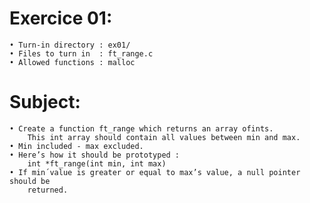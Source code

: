 # Exercice 01:
	• Turn-in directory : ex01/
	• Files to turn in  : ft_range.c
	• Allowed functions : malloc
# Subject:
	• Create a function ft_range which returns an array ofints.
		This int array should contain all values between min and max.
	• Min included - max excluded.
	• Here’s how it should be prototyped :
		int *ft_range(int min, int max)
	• If min´value is greater or equal to max’s value, a null pointer should be
		returned.
